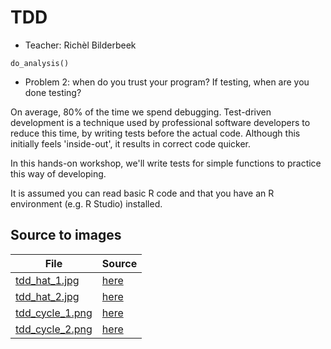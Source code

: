 # TDD

 * Teacher: Richèl Bilderbeek


```
do_analysis()
```

 * Problem 2: when do you trust your program? If testing, when are you done testing?



On average, 80% of the time we spend debugging.
Test-driven development is a technique used by
professional software developers to reduce this time,
by writing tests before the actual code.
Although this initially feels 'inside-out', it results
in correct code quicker.

In this hands-on workshop, we'll write tests for simple functions
to practice this way of developing.

It is assumed you can read basic R code and that you
have an R environment (e.g. R Studio) installed.


## Source to images

File                              |Source
----------------------------------|------------------------------------------------------------------------
[tdd_hat_1.jpg](tdd_hat_1.jpg)    |[here](https://blog.gdinwiddie.com/wp-content/uploads/2011/11/TDD-hat-225x300.jpg)
[tdd_hat_2.jpg](tdd_hat_2.jpg)    |[here](http://blog.gdinwiddie.com/wp-content/uploads/2012/12/atAgileTechDC2011-2a1.jpg)
[tdd_cycle_1.png](tdd_cycle_1.png)|[here](https://i.stack.imgur.com/bxUQp.png)
[tdd_cycle_2.png](tdd_cycle_2.png)|[here](https://d2wlcd8my7k9h4.cloudfront.net/media/images/7308af76-14a6-44a9-b842-d0abbd432968.jpg)
